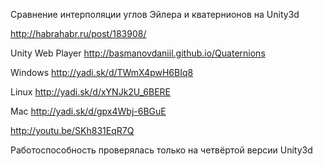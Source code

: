 Сравнение интерполяции углов Эйлера и кватернионов на Unity3d

http://habrahabr.ru/post/183908/

Unity Web Player http://basmanovdaniil.github.io/Quaternions

Windows http://yadi.sk/d/TWmX4pwH6BIq8

Linux http://yadi.sk/d/xYNJk2U_6BERE

Mac http://yadi.sk/d/gpx4Wbj-6BGuE

http://youtu.be/SKh831EqR7Q

Работоспособность проверялась только на четвёртой версии Unity3d
